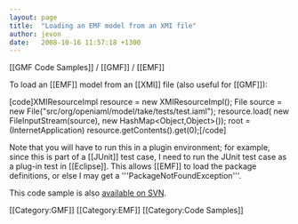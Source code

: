 ```yaml
---
layout: page
title:  "Loading an EMF model from an XMI file"
author: jevon
date:   2008-10-16 11:57:18 +1300
---
```


[[GMF Code Samples]] / [[GMF]] / [[EMF]]

To load an [[EMF]] model from an [[XMI]] file (also useful for [[GMF]]):

[code]XMIResourceImpl resource = new XMIResourceImpl();
File source = new File("src/org/openiaml/model/take/tests/test.iaml");
resource.load( new FileInputStream(source), new HashMap<Object,Object>());
root = (InternetApplication) resource.getContents().get(0);[/code]

Note that you will have to run this in a plugin environment; for example, since this is part of a [[JUnit]] test case, I need to run the JUnit test case as a plug-in test in [[Eclipse]]. This allows [[EMF]] to load the package definitions, or else I may get a '''PackageNotFoundException'''.

This code sample is also <a href="http://code.google.com/p/iaml/source/browse/branches/2008-10-take/org.openiaml.model.diagram.custom/src/org/openiaml/model/take/tests/MyTestCase.java?spec=svn144&r=144#25">available on SVN</a>.

[[Category:GMF]]
[[Category:EMF]]
[[Category:Code Samples]]
